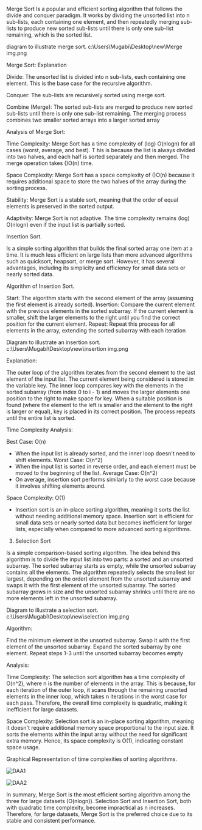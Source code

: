 

Merge Sort 
Is a popular and efficient sorting algorithm that follows the divide and conquer paradigm.
It works by dividing the unsorted list into n sub-lists, each containing one element, and then repeatedly
merging sub-lists to produce new sorted sub-lists until there is only one sub-list remaining, which is the sorted list.


diagram to illustrate merge sort.
c:\Users\Mugabi\Desktop\new\Merge img.png

Merge Sort: Explanation

Divide: The unsorted list is divided into n sub-lists, each containing one element. 
This is the base case for the recursive algorithm.

Conquer: The sub-lists are recursively sorted using merge sort.

Combine (Merge): The sorted sub-lists are merged to produce new sorted sub-lists until there is only one sub-list remaining. 
The merging process combines two smaller sorted arrays into a larger sorted array



Analysis of Merge Sort:

Time Complexity: Merge Sort has a time complexity of (log)
O(nlogn) for all cases (worst, average, and best). T
his is because the list is always divided into two halves, and each half is sorted separately and then merged. 
The merge operation takes ()O(n) time.

Space Complexity: Merge Sort has a space complexity of ()O(n) because it requires additional space to store the 
two halves of the array during the sorting process.

Stability: Merge Sort is a stable sort, meaning that the order of equal elements is preserved in the sorted output.

Adaptivity: Merge Sort is not adaptive. 
The time complexity remains (log) O(nlogn) even if the input list is partially sorted. 






Insertion Sort. 

Is a simple sorting algorithm that builds the final sorted array one item at a time. 
It is much less efficient on large lists than more advanced algorithms such as quicksort, heapsort, or merge sort.
However, it has several advantages, including its simplicity and efficiency for small data sets or nearly sorted data.


Algorithm of Insertion Sort.

Start: The algorithm starts with the second element of the array (assuming the first element is already sorted).
Insertion: Compare the current element with the previous elements in the sorted subarray. If the current element is smaller, shift the larger elements to the right until you find the correct position for the current element.
Repeat: Repeat this process for all elements in the array, extending the sorted subarray with each iteration


Diagram to illustrate an insertion sort.
c:\Users\Mugabi\Desktop\new\insertion img.png


Explanation:

The outer loop of the algorithm iterates from the second element to the last element of the input list.
The current element being considered is stored in the variable key.
The inner loop compares key with the elements in the sorted subarray (from index 0 to i - 1) and moves the larger 
elements one position to the right to make space for key.
When a suitable position is found (where the element to the left is smaller and the element to the right is larger or equal), 
key is placed in its correct position.
The process repeats until the entire list is sorted.



Time Complexity Analysis:

Best Case: O(n) 
- When the input list is already sorted, and the inner loop doesn't need to shift elements.
Worst Case: O(n^2) 
- When the input list is sorted in reverse order, and each element must be moved to the beginning of the list.
Average Case: O(n^2)  
- On average, insertion sort performs similarly to the worst case because it involves shifting elements around.

Space Complexity: O(1) 
- Insertion sort is an in-place sorting algorithm, meaning it sorts the list without needing additional memory space.
Insertion sort is efficient for small data sets or nearly sorted data but becomes inefficient for larger lists, 
especially when compared to more advanced sorting algorithms.




3. Selection Sort 

Is a simple comparison-based sorting algorithm. 
The idea behind this algorithm is to divide the input list into two parts: a sorted and an unsorted subarray.
The sorted subarray starts as empty, while the unsorted subarray contains all the elements.
The algorithm repeatedly selects the smallest (or largest, depending on the order) element from the 
unsorted subarray and swaps it with the first element of the unsorted subarray. 
The sorted subarray grows in size and the unsorted subarray shrinks until there are no more elements left in the unsorted subarray.

Diagram to illustrate a selection sort.
c:\Users\Mugabi\Desktop\new\selection img.png


Algorithm:

Find the minimum element in the unsorted subarray.
Swap it with the first element of the unsorted subarray.
Expand the sorted subarray by one element.
Repeat steps 1-3 until the unsorted subarray becomes empty


Analysis:

Time Complexity:
The selection sort algorithm has a time complexity of O(n^2), where n is the number of elements in the array. 
This is because, for each iteration of the outer loop, it scans through the remaining unsorted elements in the inner loop,
which takes n iterations in the worst case for each pass.
Therefore, the overall time complexity is quadratic, making it inefficient for large datasets.

Space Complexity:
Selection sort is an in-place sorting algorithm, meaning it doesn't require additional memory space proportional to the input size. 
It sorts the elements within the input array without the need for significant extra memory. 
Hence, its space complexity is O(1), indicating constant space usage.



Graphical Representation of time complexities of sorting algorithms.

![DAA1](https://github.com/Amos-Mugabi/DAA-Assignment-4/assets/115138015/c5b3de43-8b53-4a3e-b163-a82c449d1cf1)



![DAA2](https://github.com/Amos-Mugabi/DAA-Assignment-4/assets/115138015/4f54d761-f941-48f6-8412-cf8855f14529)


In summary, Merge Sort is the most efficient sorting algorithm among the three for large datasets (O(nlogn)). 
Selection Sort and Insertion Sort, both with quadratic time complexity, become impractical as n increases.
Therefore, for large datasets, Merge Sort is the preferred choice due to its stable and consistent performance.
